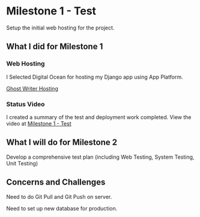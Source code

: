 # Milestone 1 - Test 

Setup the initial web hosting for the project.


## What I did for Milestone 1

### Web Hosting

I Selected Digital Ocean for hosting my Django app using App Platform.

[Ghost Writer Hosting](https://seamanslog.com/pubs/blog)


### Status Video 

I created a summary of the test and deployment work completed.  View the video at 
[Milestone 1 - Test](Video.md)


## What I will do for Milestone 2

Develop a comprehensive test plan (including Web Testing, System Testing, Unit Testing)


## Concerns and Challenges

Need to do Git Pull and Git Push on server.

Need to set up new database for production.

